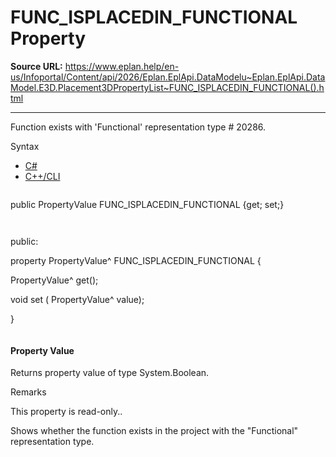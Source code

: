 # FUNC_ISPLACEDIN_FUNCTIONAL Property

**Source URL:** https://www.eplan.help/en-us/Infoportal/Content/api/2026/Eplan.EplApi.DataModelu~Eplan.EplApi.DataModel.E3D.Placement3DPropertyList~FUNC_ISPLACEDIN_FUNCTIONAL().html

---

Function exists with 'Functional' representation type # 20286.

Syntax

- [C#](#i-syntax-CS)
- [C++/CLI](#i-syntax-CPP2005)

```
```
public PropertyValue FUNC_ISPLACEDIN_FUNCTIONAL {get; set;}
```
```

```
```
public:

property PropertyValue^ FUNC_ISPLACEDIN_FUNCTIONAL {

   PropertyValue^ get();

   void set (    PropertyValue^ value);

}
```
```

#### Property Value

Returns property value of type System.Boolean.

Remarks

This property is read-only..

Shows whether the function exists in the project with the "Functional" representation type.
